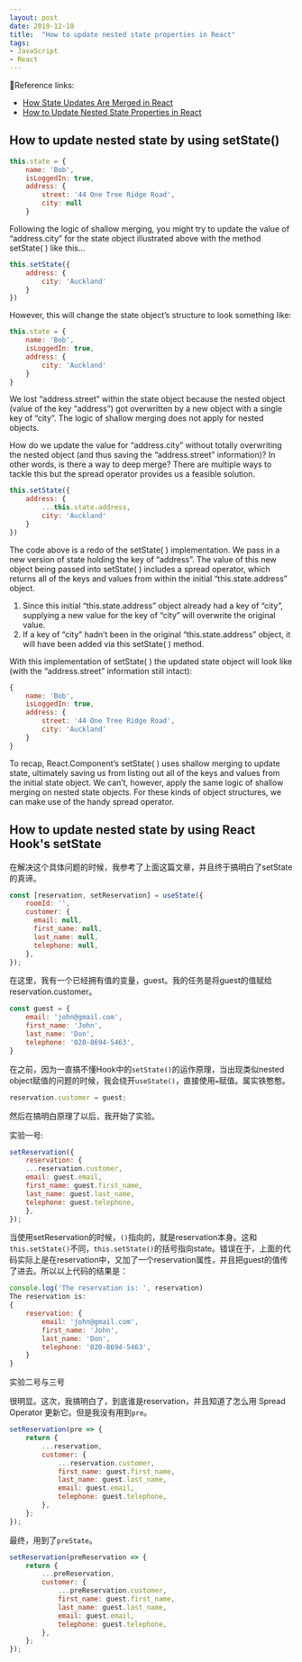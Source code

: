 ```yaml
---
layout: post
date: 2019-12-10
title:  "How to update nested state properties in React"
tags: 
- JavaScript
- React
---
```


🧩Reference links:

- [How State Updates Are Merged in React](https://medium.com/@rykyou/how-state-updates-are-merged-in-react-e07fc669fec2)
- [How to Update Nested State Properties in React](https://stackoverflow.com/questions/43040721/how-to-update-nested-state-properties-in-react)

<!--more-->

## How to update nested state by using setState() 

```js
this.state = {
    name: 'Bob',
    isLoggedIn: true,
    address: {
        street: '44 One Tree Ridge Road',
        city: null
    }
```

Following the logic of shallow merging, you might try to update the value of “address.city” for the state object illustrated above with the method setState( ) like this…

```js
this.setState({
    address: {
        city: 'Auckland'
    }
})
```

However, this will change the state object’s structure to look something like:

```js
this.state = {
    name: 'Bob',
    isLoggedIn: true,
    address: {
        city: 'Auckland'
    }
}
```

We lost “address.street” within the state object because the nested object (value of the key “address”) got overwritten by a new object with a single key of “city”. The logic of shallow merging does not apply for nested objects.

How do we update the value for “address.city” without totally overwriting the nested object (and thus saving the “address.street” information)? In other words, is there a way to deep merge? There are multiple ways to tackle this but the spread operator provides us a feasible solution.

```js
this.setState({
    address: {
        ...this.state.address,
        city: 'Auckland'
    }
})
```

The code above is a redo of the setState( ) implementation. We pass in a new version of state holding the key of “address”. The value of this new object being passed into setState( ) includes a spread operator, which returns all of the keys and values from within the initial “this.state.address” object. 

1. Since this initial “this.state.address” object already had a key of “city”, supplying a new value for the key of “city” will overwrite the original value.
2. If a key of “city” hadn’t been in the original “this.state.address” object, it will have been added via this setState( ) method.

With this implementation of setState( ) the updated state object will look like (with the “address.street” information still intact):

```js
{
    name: 'Bob',
    isLoggedIn: true,
    address: {
        street: '44 One Tree Ridge Road',
        city: 'Auckland'
    }
}
```

To recap, React.Component’s setState( ) uses shallow merging to update state, ultimately saving us from listing out all of the keys and values from the initial state object. We can’t, however, apply the same logic of shallow merging on nested state objects. For these kinds of object structures, we can make use of the handy spread operator.

## How to update nested state by using React Hook's setState

在解决这个具体问题的时候，我参考了上面这篇文章，并且终于搞明白了setState的真谛。

```js
const [reservation, setReservation] = useState({
    roomId: '',
    customer: {
      email: null,
      first_name: null,
      last_name: null,
      telephone: null,
    },
});
```

在这里，我有一个已经拥有值的变量，guest。我的任务是将guest的值赋给reservation.customer。

```js
const guest = {
    email: 'john@gmail.com',
    first_name: 'John',
    last_name: 'Don',
    telephone: '020-8694-5463',
}
```

在之前，因为一直搞不懂Hook中的`setState()`的运作原理，当出现类似nested object赋值的问题的时候，我会绕开`useState()`，直接使用`=`赋值。属实铁憨憨。

```js
reservation.customer = guest;
```

然后在搞明白原理了以后，我开始了实验。

实验一号: 

```js
setReservation({
    reservation: {
    ...reservation.customer,
    email: guest.email,
    first_name: guest.first_name,
    last_name: guest.last_name,
    telephone: guest.telephone,
    },
});

```

当使用setReservation的时候，`()`指向的，就是reservation本身。这和`this.setState()`不同，`this.setState()`的括号指向state。错误在于，上面的代码实际上是在reservation中，又加了一个reservation属性，并且把guest的值传了进去。所以以上代码的结果是：

```js
console.log('The reservation is: ', reservation)
The reservation is: 
{
    reservation: {
        email: 'john@gmail.com',
        first_name: 'John',
        last_name: 'Don',
        telephone: '020-8694-5463',
    }
}

```

实验二号与三号

很明显。这次，我搞明白了，到底谁是reservation，并且知道了怎么用 Spread Operator 更新它。但是我没有用到`pre`。

```js
setReservation(pre => {
    return {
        ...reservation,
        customer: {
            ...reservation.customer,
            first_name: guest.first_name,
            last_name: guest.last_name,
            email: guest.email,
            telephone: guest.telephone,
        },
    };
});

```

最终，用到了`preState`。

```js
setReservation(preReservation => {
    return {
        ...preReservation,
        customer: {
            ...preReservation.customer,
            first_name: guest.first_name,
            last_name: guest.last_name,
            email: guest.email,
            telephone: guest.telephone,
        },
    };
});

```